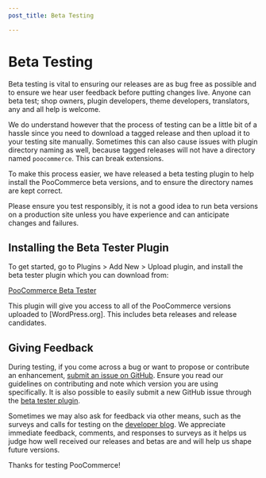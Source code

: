 ```yaml
---
post_title: Beta Testing

---
```


# Beta Testing

Beta testing is vital to ensuring our releases are as bug free as possible and to ensure we hear user feedback before putting changes live. Anyone can beta test; shop owners, plugin developers, theme developers, translators, any and all help is welcome.

We do understand however that the process of testing can be a little bit of a hassle since you need to download a tagged release and then upload it to your testing site manually. Sometimes this can also cause issues with plugin directory naming as well, because tagged releases will not have a directory named `poocommerce`. This can break extensions.

To make this process easier, we have released a beta testing plugin to help install the PooCommerce beta versions, and to ensure the directory names are kept correct.

Please ensure you test responsibly, it is not a good idea to run beta versions on a production site unless you have experience and can anticipate changes and failures.

## Installing the Beta Tester Plugin

To get started, go to Plugins > Add New > Upload plugin, and install the beta tester plugin which you can download from:

[PooCommerce Beta Tester](https://poocommerce.com/products/poocommerce-beta-tester/)

This plugin will give you access to all of the PooCommerce versions uploaded to [WordPress.org]. This includes beta releases and release candidates.

## Giving Feedback

During testing, if you come across a bug or want to propose or contribute an enhancement, [submit an issue on GitHub](https://github.com/poocommerce/poocommerce/issues/new?assignees=&labels=type%3A+enhancement%2Cstatus%3A+awaiting+triage&template=2-enhancement.yml&title=%5BEnhancement%5D%3A+). Ensure you read our guidelines on contributing and note which version you are using specifically. It is also possible to easily submit a new GitHub issue through the [beta tester plugin](https://poocommerce.com/products/poocommerce-beta-tester/).

Sometimes we may also ask for feedback via other means, such as the surveys and calls for testing on the [developer blog](https://developer.poocommerce.com/blog/). We appreciate immediate feedback, comments, and responses to surveys as it helps us judge how well received our releases and betas are and will help us shape future versions.

Thanks for testing PooCommerce!
